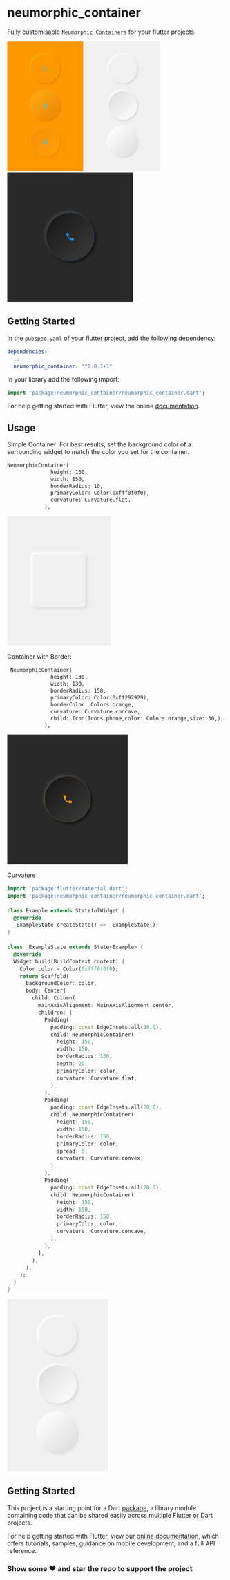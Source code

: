# neumorphic_container

Fully customisable `Neumorphic Containers` for your flutter projects.

<img src="https://raw.githubusercontent.com/AditiRavi/Neumorphic-Container/main/img2.jpeg" height="300em" /> <img src="https://github.com/AditiRavi/Neumorphic-Container/blob/main/img4.jpeg" height="300em" /> <img src="https://github.com/AditiRavi/Neumorphic-Container/blob/main/img6.jpeg" height="300em" />

## Getting Started
In the `pubspec.yaml` of your flutter project, add the following dependency:

```yaml
dependencies:
  ...
  neumorphic_container: "^0.0.1+1"
```

In your library add the following import:

```dart
import 'package:neumorphic_container/neumorphic_container.dart';
```

For help getting started with Flutter, view the online [documentation](https://flutter.io/).

## Usage
Simple Container:
For best results, set the background
color of a surrounding widget to match
the color you set for the container.

```
NeumorphicContainer(
              height: 150,
              width: 150,
              borderRadius: 10,
              primaryColor: Color(0xfff0f0f0),
              curvature: Curvature.flat,
            ),
```
<img src="https://github.com/AditiRavi/Neumorphic-Container/blob/main/img3.jpeg" height="300em" />

Container with Border:

```
 NeumorphicContainer(
              height: 130,
              width: 130,
              borderRadius: 150,
              primaryColor: Color(0xff292929),
              borderColor: Colors.orange,
              curvature: Curvature.concave,
              child: Icon(Icons.phone,color: Colors.orange,size: 30,),
            ),
```
<img src="https://github.com/AditiRavi/Neumorphic-Container/blob/main/img5.jpeg" height="300em" />

Curvature

```dart
import 'package:flutter/material.dart';
import 'package:neumorphic_container/neumorphic_container.dart';

class Example extends StatefulWidget {
  @override
  _ExampleState createState() => _ExampleState();
}

class _ExampleState extends State<Example> {
  @override
  Widget build(BuildContext context) {
    Color color = Color(0xfff0f0f0);
    return Scaffold(
      backgroundColor: color,
      body: Center(
        child: Column(
          mainAxisAlignment: MainAxisAlignment.center,
          children: [
            Padding(
              padding: const EdgeInsets.all(20.0),
              child: NeumorphicContainer(
                height: 150,
                width: 150,
                borderRadius: 150,
                depth: 20,
                primaryColor: color,
                curvature: Curvature.flat,
              ),
            ),
            Padding(
              padding: const EdgeInsets.all(20.0),
              child: NeumorphicContainer(
                height: 150,
                width: 150,
                borderRadius: 150,
                primaryColor: color,
                spread: 5,
                curvature: Curvature.convex,
              ),
            ),
            Padding(
              padding: const EdgeInsets.all(20.0),
              child: NeumorphicContainer(
                height: 150,
                width: 150,
                borderRadius: 150,
                primaryColor: color,
                curvature: Curvature.concave,
              ),
            ),
          ],
        ),
      ),
    );
  }
}
```
<img src="https://github.com/AditiRavi/Neumorphic-Container/blob/main/img4.jpeg" height="400em" />

## Getting Started

This project is a starting point for a Dart
[package](https://flutter.dev/developing-packages/),
a library module containing code that can be shared easily across
multiple Flutter or Dart projects.

For help getting started with Flutter, view our 
[online documentation](https://flutter.dev/docs), which offers tutorials, 
samples, guidance on mobile development, and a full API reference.

### Show some :heart: and star the repo to support the project
